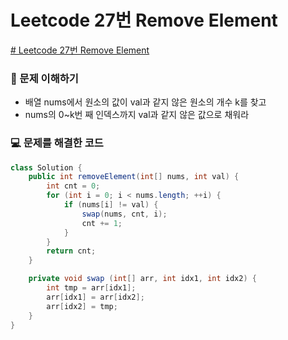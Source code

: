 # Leetcode 27번 Remove Element

[# Leetcode 27번 Remove Element
](https://leetcode.com/problems/remove-element/?envType=study-plan-v2&envId=top-interview-150)

### 🤔 문제 이해하기

- 배열 nums에서 원소의 값이 val과 같지 않은 원소의 개수 k를 찾고
- nums의 0~k번 째 인덱스까지 val과 같지 않은 값으로 채워라

### 💻 문제를 해결한 코드

```java
class Solution {
    public int removeElement(int[] nums, int val) {
        int cnt = 0;
        for (int i = 0; i < nums.length; ++i) {
            if (nums[i] != val) {
                swap(nums, cnt, i);
                cnt += 1;
            }
        }
        return cnt;
    }

    private void swap (int[] arr, int idx1, int idx2) {
        int tmp = arr[idx1];
        arr[idx1] = arr[idx2];
        arr[idx2] = tmp;
    }
}
```
